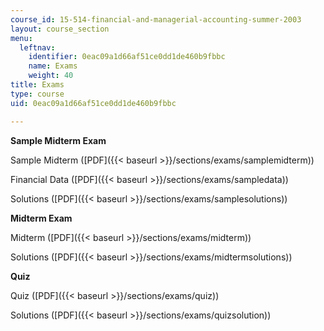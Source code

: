 ```yaml
---
course_id: 15-514-financial-and-managerial-accounting-summer-2003
layout: course_section
menu:
  leftnav:
    identifier: 0eac09a1d66af51ce0dd1de460b9fbbc
    name: Exams
    weight: 40
title: Exams
type: course
uid: 0eac09a1d66af51ce0dd1de460b9fbbc

---
```


**Sample Midterm Exam**

Sample Midterm ([PDF]({{< baseurl >}}/sections/exams/samplemidterm))

Financial Data ([PDF]({{< baseurl >}}/sections/exams/sampledata))

Solutions ([PDF]({{< baseurl >}}/sections/exams/samplesolutions))

**Midterm Exam**

Midterm ([PDF]({{< baseurl >}}/sections/exams/midterm))

Solutions ([PDF]({{< baseurl >}}/sections/exams/midtermsolutions))

**Quiz**

Quiz ([PDF]({{< baseurl >}}/sections/exams/quiz))

Solutions ([PDF]({{< baseurl >}}/sections/exams/quizsolution))
